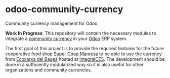 # odoo-community-currency
Community currency management for Odoo

**Work In Progress**: This repository will contain the necessary modules to integrate a [community currency](https://en.wikipedia.org/wiki/Local_currency) in your [Odoo](https://www.odoo.com/) ERP system.

The first goal of this project is to provide the required features for the future cooperative food shop [Super Coop Manresa](https://supercoopmanresa.cat/) to be able to use the currency from [Ecoxarxa del Bages](https://ecoxarxadelbages.org) hosted at [IntegralCES](https://integralces.net). The development should be done in a sufficiently modularized way so it is also useful for other organizations and community currencies.
